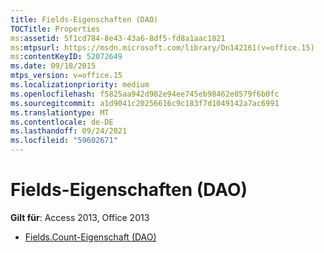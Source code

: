 ```yaml
---
title: Fields-Eigenschaften (DAO)
TOCTitle: Properties
ms:assetid: 5f1cd784-8e43-43a6-8df5-fd8a1aac1821
ms:mtpsurl: https://msdn.microsoft.com/library/Dn142161(v=office.15)
ms:contentKeyID: 52072649
ms.date: 09/18/2015
mtps_version: v=office.15
ms.localizationpriority: medium
ms.openlocfilehash: f5825aa942d982e94ee745eb98462e0579f6b0fc
ms.sourcegitcommit: a1d9041c20256616c9c183f7d1049142a7ac6991
ms.translationtype: MT
ms.contentlocale: de-DE
ms.lasthandoff: 09/24/2021
ms.locfileid: "59602671"
---
```

# <a name="fields-properties-dao"></a>Fields-Eigenschaften (DAO)

**Gilt für**: Access 2013, Office 2013

- [Fields.Count-Eigenschaft (DAO)](fields-count-property-dao.md)

